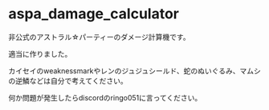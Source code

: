 # aspa_damage_calculator

非公式のアストラル☆パーティーのダメージ計算機です。

適当に作りました。

カイセイのweaknessmarkやレンのジュジュシールド、蛇のぬいぐるみ、マムシの逆鱗などは自分で考えてください。

何か問題が発生したらdiscordのringo051に言ってください。
